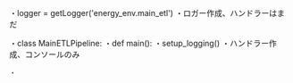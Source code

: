 ・logger = getLogger('energy_env.main_etl')
    ・ロガー作成、ハンドラーはまだ

・class MainETLPipeline:
    ・def main():
        ・setup_logging()
            ・ハンドラー作成、コンソールのみ
    
    ・
    